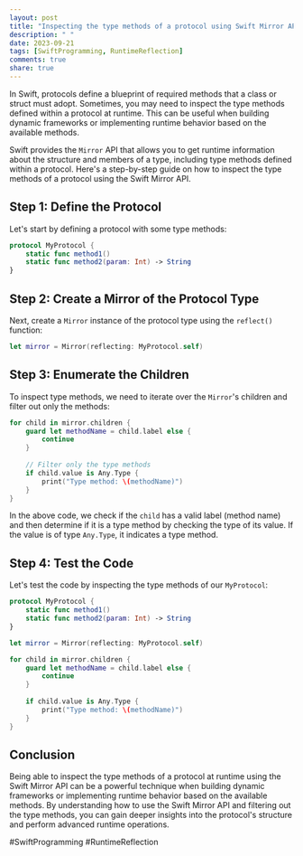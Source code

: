 ```yaml
---
layout: post
title: "Inspecting the type methods of a protocol using Swift Mirror API"
description: " "
date: 2023-09-21
tags: [SwiftProgramming, RuntimeReflection]
comments: true
share: true
---
```


In Swift, protocols define a blueprint of required methods that a class or struct must adopt. Sometimes, you may need to inspect the type methods defined within a protocol at runtime. This can be useful when building dynamic frameworks or implementing runtime behavior based on the available methods.

Swift provides the `Mirror` API that allows you to get runtime information about the structure and members of a type, including type methods defined within a protocol. Here's a step-by-step guide on how to inspect the type methods of a protocol using the Swift Mirror API.

## Step 1: Define the Protocol

Let's start by defining a protocol with some type methods:

```swift
protocol MyProtocol {
    static func method1()
    static func method2(param: Int) -> String
}
```

## Step 2: Create a Mirror of the Protocol Type

Next, create a `Mirror` instance of the protocol type using the `reflect()` function:

```swift
let mirror = Mirror(reflecting: MyProtocol.self)
```

## Step 3: Enumerate the Children

To inspect type methods, we need to iterate over the `Mirror`'s children and filter out only the methods:

```swift
for child in mirror.children {
    guard let methodName = child.label else {
        continue
    }
    
    // Filter only the type methods
    if child.value is Any.Type {
        print("Type method: \(methodName)")
    }
}
```

In the above code, we check if the `child` has a valid label (method name) and then determine if it is a type method by checking the type of its value. If the value is of type `Any.Type`, it indicates a type method.

## Step 4: Test the Code

Let's test the code by inspecting the type methods of our `MyProtocol`:

```swift
protocol MyProtocol {
    static func method1()
    static func method2(param: Int) -> String
}

let mirror = Mirror(reflecting: MyProtocol.self)

for child in mirror.children {
    guard let methodName = child.label else {
        continue
    }
    
    if child.value is Any.Type {
        print("Type method: \(methodName)")
    }
}
```

## Conclusion

Being able to inspect the type methods of a protocol at runtime using the Swift Mirror API can be a powerful technique when building dynamic frameworks or implementing runtime behavior based on the available methods. By understanding how to use the Swift Mirror API and filtering out the type methods, you can gain deeper insights into the protocol's structure and perform advanced runtime operations.

#SwiftProgramming #RuntimeReflection